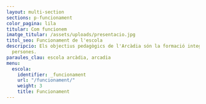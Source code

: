 ```yaml
---
layout: multi-section
sections: p-funcionament
color_pagina: lila
titular: Com funcionem
imatge_titular: /assets/uploads/presentacio.jpg
titol_seo: Funcionament de l'escola
descripcio: Els objectius pedagògics de l'Arcàdia són la formació integral de les
  persones.
paraules_clau: escola arcàdia, arcadia
menu:
  escola:
    identifier: _funcionament
    url: "/funcionament/"
    weight: 3
    title: Funcionament
---
```

